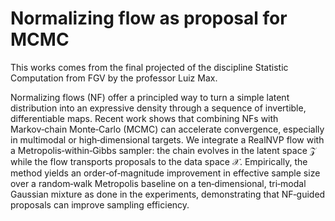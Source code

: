 # Normalizing flow as proposal for MCMC

This works comes from the final projected of the discipline Statistic Computation from FGV by the professor Luiz Max.

Normalizing flows (NF) offer a principled way to turn a simple latent distribution into an expressive density through a sequence of invertible, differentiable maps. Recent work shows that combining NFs with Markov‑chain Monte‑Carlo (MCMC) can accelerate convergence, especially in multimodal or high‑dimensional targets. We integrate a RealNVP flow with a Metropolis‑within‑Gibbs sampler: the chain evolves in the latent space $\mathcal{Z}$ while the flow transports proposals to the data space $\mathcal{X}$. Empirically, the method yields an order‑of‑magnitude improvement in effective sample size over a random‑walk Metropolis baseline on a ten‑dimensional, tri‑modal Gaussian mixture as done in the experiments, demonstrating that NF‑guided proposals can improve sampling efficiency.
